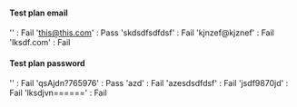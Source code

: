 #### Test plan email
''                  :   Fail
'this@this.com'     :   Pass
'skdsdfsdfdsf'      :   Fail
'kjnzef@kjznef'     :   Fail
'lksdf.com'         :   Fail

#### Test plan password
''                  :   Fail
'qsAjdn?765976'     :   Pass
'azd'               :   Fail
'azesdsdfdsf'       :   Fail
'jsdf9870jd'        :   Fail
'lksdjvn======'     :   Fail

